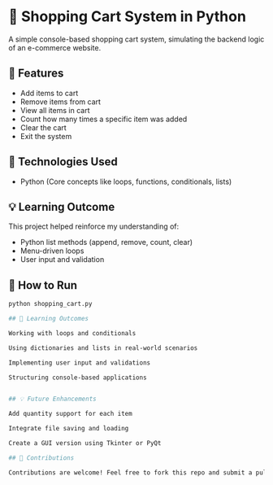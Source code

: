# 🛒 Shopping Cart System in Python

A simple console-based shopping cart system, simulating the backend logic of an e-commerce website.

## 🔧 Features
- Add items to cart
- Remove items from cart
- View all items in cart
- Count how many times a specific item was added
- Clear the cart
- Exit the system

## 📌 Technologies Used
- Python (Core concepts like loops, functions, conditionals, lists)

## 💡 Learning Outcome
This project helped reinforce my understanding of:
- Python list methods (append, remove, count, clear)
- Menu-driven loops
- User input and validation

## 🚀 How to Run
```bash
python shopping_cart.py

## 🧠 Learning Outcomes

Working with loops and conditionals

Using dictionaries and lists in real-world scenarios

Implementing user input and validations

Structuring console-based applications


## 💡 Future Enhancements

Add quantity support for each item

Integrate file saving and loading

Create a GUI version using Tkinter or PyQt

## 🤝 Contributions

Contributions are welcome! Feel free to fork this repo and submit a pull request.
